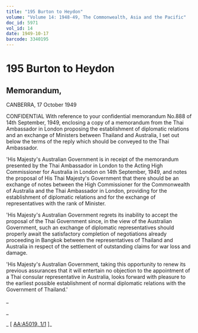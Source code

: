 ```yaml
---
title: "195 Burton to Heydon"
volume: "Volume 14: 1948-49, The Commonwealth, Asia and the Pacific"
doc_id: 5971
vol_id: 14
date: 1949-10-17
barcode: 3340195
---
```


# 195 Burton to Heydon

## Memorandum,

CANBERRA, 17 October 1949

CONFIDENTIAL With reference to your confidential memorandum No.888 of 14th September, 1949, enclosing a copy of a memorandum from the Thai Ambassador in London proposing the establishment of diplomatic relations and an exchange of Ministers between Thailand and Australia, I set out below the terms of the reply which should be conveyed to the Thai Ambassador.

'His Majesty's Australian Government is in receipt of the memorandum presented by the Thai Ambassador in London to the Acting High Commissioner for Australia in London on 14th September, 1949, and notes the proposal of His Thai Majesty's Government that there should be an exchange of notes between the High Commissioner for the Commonwealth of Australia and the Thai Ambassador in London, providing for the establishment of diplomatic relations and for the exchange of representatives with the rank of Minister.

'His Majesty's Australian Government regrets its inability to accept the proposal of the Thai Government since, in the view of the Australian Government, such an exchange of diplomatic representatives should properly await the satisfactory completion of negotiations already proceeding in Bangkok between the representatives of Thailand and Australia in respect of the settlement of outstanding claims for war loss and damage.

'His Majesty's Australian Government, taking this opportunity to renew its previous assurances that it will entertain no objection to the appointment of a Thai consular representative in Australia, looks forward with pleasure to the earliest possible establishment of normal diplomatic relations with the Government of Thailand.'

_

_

_ [ [AA:A5019, 1/1](http://www.naa.gov.au/cgi-bin/Search?O=I&Number=3340195) ]_
